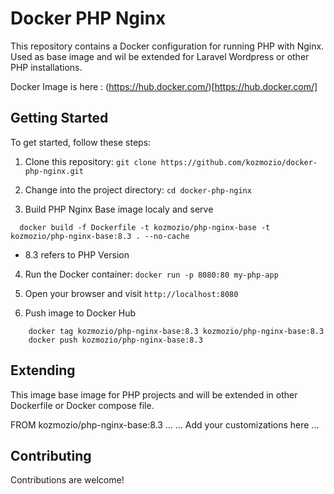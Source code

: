 # Docker PHP Nginx
This repository contains a Docker configuration for running PHP with Nginx. Used as base image and wil be extended for Laravel Wordpress or other PHP installations.

Docker Image is here : (https://hub.docker.com/)[https://hub.docker.com/]

## Getting Started
To get started, follow these steps:

1. Clone this repository: `git clone https://github.com/kozmozio/docker-php-nginx.git`

2. Change into the project directory: `cd docker-php-nginx`

3. Build PHP Nginx Base image localy and serve 
  
  ~~~
    docker build -f Dockerfile -t kozmozio/php-nginx-base -t kozmozio/php-nginx-base:8.3 . --no-cache
  ~~~
  * 8.3 refers to PHP Version 

4. Run the Docker container: `docker run -p 8080:80 my-php-app`

5. Open your browser and visit `http://localhost:8080`

6. Push image to Docker Hub 
~~~
    docker tag kozmozio/php-nginx-base:8.3 kozmozio/php-nginx-base:8.3 
    docker push kozmozio/php-nginx-base:8.3
~~~

## Extending

This image base image for PHP projects and will be extended in other Dockerfile or Docker compose file.

FROM kozmozio/php-nginx-base:8.3
...
... Add your customizations here
...


## Contributing
Contributions are welcome! 


